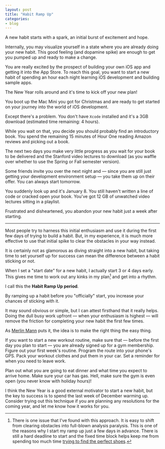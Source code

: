 ```yaml
---
layout: post
title: "Habit Ramp Up"
categories:
- blog
---
```


A new habit starts with a spark, an initial burst of excitement and hope. 

Internally, you may visualize yourself in a state where you are already doing your new habit. This good
feeling (and dopamine spike) are enough to get you pumped up and ready to make a change.

You are really excited by the prospect of building your own iOS app and getting it into the App Store. To 
reach this goal, you want to start a new habit of spending an hour each night learning iOS development and
building sample apps.

The New Year rolls around and it's time to kick off your new plan!

You boot up the Mac Mini you got for Christmas and are ready to get started on your journey into the world of iOS development.

Except there's a problem. You don't have `Xcode` installed and it's a 3GB download (estimated time 
remaining: 4 hours).

While you wait on that, you decide you should probably find an introductory book. You spend the remaining
15 minutes of Hour One reading Amazon reviews and picking out a book.

The next two days you make very little progress as you wait for your book to be delivered and the Stanford
video lectures to download (as you waffle over whether to use the Spring or Fall semester version).

Some friends invite you over the next night and &mdash; since you are still just getting your development
environment setup &mdash; you take them up on their offer. You can always start tomorrow.

You suddenly look up and it's January 8. You still haven't written a line of code or cracked open your
book. You've got 12 GB of unwatched video lectures sitting in a playlist.

Frustrated and disheartened, you abandon your new habit just a week after starting.

---

Most people try to harness this initial enthusiasm and use it during the first few days of trying to
build a habit. But, in my experience, it is much more effective to use that initial spike to clear 
the obstacles in your way instead.

It is certainly not as glamorous as diving straight into a new habit, but taking time to set 
yourself up for success can mean the difference between a habit sticking or not.

When I set a "start date" for a new habit, I actually start 3 or 4 days early. This gives me time to work 
out any kinks in my plan[^1] and get into a rhythm.

I call this the **Habit Ramp Up period**.

By ramping up a habit before you "officially" start, you increase your chances of sticking with it.

It may sound obvious or simple, but I can attest firsthand that it really helps. Doing the dull busy 
work upfront &mdash; when your enthusiasm is highest &mdash; will remove the friction for completing 
your new habit the first few times. 

As [Merlin Mann][mm] puts it, the idea is to make the right thing the easy thing.

[mm]: http://5by5.tv/b2w/47

If you want to start a new workout routine, make sure that &mdash; before the first day you plan to start
&mdash; you are already signed up for a gym membership. Figure out your first week's routine. Program the
route into your phone's GPS. Pack your workout clothes and put them in your car. Set a reminder for when
you need to leave work. 

Plan out what you are going to eat dinner and what time you expect to arrive home. Make sure your car has
gas. Hell, make sure the gym is even open (you never know with holiday hours)!

I think the New Year is a good external motivator to start a new habit, but the key to success is 
to spend the last week of December warming up. Consider trying out this technique if you are planning
any resolutions for the coming year, and let me know how it works for you.

[^1]: There is one issue that I've found with this approach. It is easy to shift from clearing obstacles
into full-blown analysis paralysis. This is one of the reasons why I start my ramp up just a few days 
in advance. There is still a hard deadline to start and the fixed time block helps keep me from spending
too much time [trying to find the perfect shoes][move].

[move]: http://swanson.github.com/blog/2012/08/27/move-your-feet.html